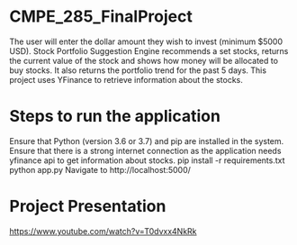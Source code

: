 # CMPE_285_FinalProject

The user will enter the dollar amount they wish to invest (minimum $5000 USD). Stock Portfolio Suggestion Engine recommends a set stocks, returns the current value of the stock and shows how money will be allocated to buy stocks. It also returns the portfolio trend for the past 5 days. This project uses YFinance to retrieve information about the stocks.


# Steps to run the application
Ensure that Python (version 3.6 or 3.7) and pip are installed in the system.
Ensure that there is a strong internet connection as the application needs yfinance api to get information about stocks.
pip install -r requirements.txt
python app.py
Navigate to http://localhost:5000/

# Project Presentation
https://www.youtube.com/watch?v=T0dvxx4NkRk
